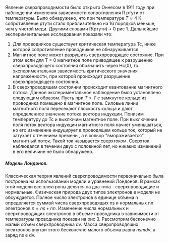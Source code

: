Явление сверхпроводимости было открыто Оннесом в 1911 году при наблюдении изменения зависимости сопротивления R ртути от температуры. Было обнаружено, что при температуре $T ≈ 4$ K сопротивление ртути стало приблизительно на 16 порядков меньше, чем у чистой меди. Другими словами R(ртути)→ 0 рис 1. Дальнейшие экспериментальные исследования показали что:
1) Для проводников существует критическая температура Tc, ниже которой сопротивление проводников не обнаруживается. 
2) Магнитное поле может разрушить сверхпроводящее состояние. При этом если для T = 0 магнитное поле приводящее к разрушению сверхпроводящего состояния обозначить через Hc(0), то экспериментальная зависимость критического значения напряженности, при которой происходит разрушение сверхпроводящего состояния.
3) В сверхпроводящем состоянии происходит квантование магнитного потока. Данное экспериментальное наблюдение было установлено следующим образом. Пусть при $T > T$ c замкнутое кольцо из проводника помещено в магнитное поле. Силовые линии магнитного поля пересекают плоскость кольца и дают определенное значение потока вектора индукции. Понизим температуру до Tc и выключим магнитное поле. При выключении поля поток вектора индукции магнитного поля начнет уменьшаться, но его изменение индуцирует в проводящем кольце ток, который не затухает с течением времени , а в кольцо "вмораживается" магнитный поток. Такой ток называется сверхтоком. Сверхток наблюдался в течении двух с половиной лет, но никаких изменений в его величине не было обнаружено.

##### Модель Лондонов. 
Классическая теория явлений сверхпроводимости первоначально была построена на использовании модели и уравнений Лондонов. В рамках этой модели все электроны делятся на два типа - сверхпроводящие и нормальные. Физическая природа двух типов электронов в модели не обсуждается. Полное число электронов в единице объема n определяется суммой числа сверхпроводящих ns и нормальных nn электронов $n = ns + nn$. Изменение числа нормальных и сверхпроводящих электронов в объеме проводника в зависимости от температуры проводника показан на рис 3. Рассмотрим бесконечно малый объем сверхпроводника dv. Масса сверхпроводящих электронов внутри этого бесконечно малого объема равна $ns m dv$, а заряд ns e dv.
